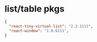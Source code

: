 # list/table pkgs

```JSON
{
  "react-tiny-virtual-list": "2.2.1111",
  "react-window": "1.8.6111",
}
```
